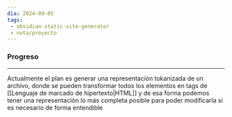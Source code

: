 ```yaml
---
dia: 2024-09-05
tags: 
 - obsidian-static-site-generator
 - nota/proyecto 
---
```

### Progreso
---
Actualmente el plan es generar una representación tokanizada de un archivo, donde se pueden transformar todos los elementos en tags de [[Lenguaje de marcado de hipertexto|HTML]] y de esa forma podemos tener una representación lo más completa posible para poder modificarla si es necesario de forma entendible